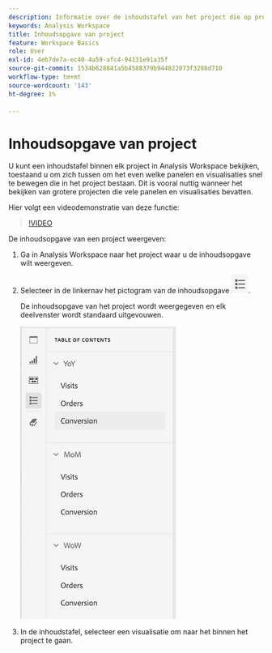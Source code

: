 ```yaml
---
description: Informatie over de inhoudstafel van het project die op projecten beschikbaar is
keywords: Analysis Workspace
title: Inhoudsopgave van project
feature: Workspace Basics
role: User
exl-id: 4eb7de7a-ec40-4a59-afc4-94131e91a35f
source-git-commit: 1534b628841a5b4588379b944822073f3288d710
workflow-type: tm+mt
source-wordcount: '143'
ht-degree: 1%

---
```


# Inhoudsopgave van project

U kunt een inhoudstafel binnen elk project in Analysis Workspace bekijken, toestaand u om zich tussen om het even welke panelen en visualisaties snel te bewegen die in het project bestaan. Dit is vooral nuttig wanneer het bekijken van grotere projecten die vele panelen en visualisaties bevatten.

Hier volgt een videodemonstratie van deze functie:

>[!VIDEO](https://video.tv.adobe.com/v/3430412/?learn=on)

De inhoudsopgave van een project weergeven:

1. Ga in Analysis Workspace naar het project waar u de inhoudsopgave wilt weergeven.

1. Selecteer in de linkernav het pictogram van de inhoudsopgave ![toc-pictogram](assets/toc-icon.png).

   De inhoudsopgave van het project wordt weergegeven en elk deelvenster wordt standaard uitgevouwen.

   ![Inhoudsopgave van project uitgebreid](assets/project-toc-expanded.png)

1. In de inhoudstafel, selecteer een visualisatie om naar het binnen het project te gaan.
